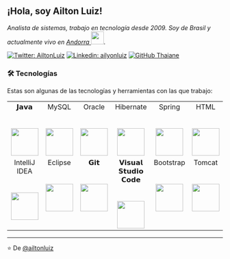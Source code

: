 <h2> ¡Hola, soy Ailton Luiz!</h2>
<p><em>Analista de sistemas, trabajo en tecnología desde 2009. Soy de Brasil y actualmente vivo en <a href="https://es.wikipedia.org/wiki/Andorra">Andorra  </a><img src="https://thumbs.gfycat.com/DeadlyWiltedAdouri-small.gif" width="30">.
  
  <!--<a href="http://www.unb.br">University of Brasilia</a><img src="https://media.giphy.com/media/fYSnHlufseco8Fh93Z/giphy.gif" width="30"></br>Developer Consultant at <a href="https://www.thoughtworks.com">ThoughtWorks</a><img src="https://media.giphy.com/media/WUlplcMpOCEmTGBtBW/giphy.gif" width="30"> -->
</em></p>

[![Twitter: AiltonLuiz](https://img.shields.io/twitter/follow/AiltonLuiz_?style=social)](https://twitter.com/ailtonluiz_)
[![Linkedin: ailyonluiz](https://img.shields.io/badge/-ailtonluiz-blue?style=flat-square&logo=Linkedin&logoColor=white&link=https://www.linkedin.com/in/ailtonluiz/)](https://www.linkedin.com/in/ailtonluiz/)
[![GitHub Thaiane](https://img.shields.io/github/followers/ailtonluiz?label=follow&style=social)](https://github.com/ailtonluiz)


### <h3>🛠 Tecnologías</h3>


Estas son algunas de las tecnologías y herramientas con las que trabajo:
<table>
  <tbody>
    <tr valign="top">
      <td width="25%" align="center">
        <span>𝗝𝗮𝘃𝗮</span><br><br><br>
        <img height="64px" src="https://cdn.worldvectorlogo.com/logos/java-4.svg">
      </td>
       <td width="25%" align="center">
        <span>MySQL</span><br><br><br>
        <img height="64px" src="[https://cdn.worldvectorlogo.com/logos/mysql-5.svg](https://cdn.worldvectorlogo.com/logos/mysql-6.svg)">
      </td>
      <td width="25%" align="center">
        <span>Oracle</span><br><br><br>
        <img height="64px" src="https://cdn.worldvectorlogo.com/logos/oracle-6.svg">
      </td>
       <td width="25%" align="center">
        <span>Hibernate</span><br><br><br>
        <img height="64px" src="https://cdn.worldvectorlogo.com/logos/hibernate-1.svg">
      </td>
      <td width="25%" align="center">
        <span>Spring</span><br><br><br>
        <img height="64px" src="https://cdn.worldvectorlogo.com/logos/spring-3.svg">
      </td>
      <td width="25%" align="center">
        <span>HTML</span><br><br><br>
        <img height="64px" src="https://cdn.worldvectorlogo.com/logos/html5.svg">
      </td>
    </tr>
    <tr valign="top">
      <td width="25%" align="center">
        <span>IntelliJ IDEA</span><br><br><br>
        <img height="64px" src="https://cdn.worldvectorlogo.com/logos/intellij-idea-1.svg">
      </td>
      <td width="25%" align="center">
        <span>Eclipse</span><br><br><br>
        <img height="64px" src="https://cdn.worldvectorlogo.com/logos/eclipse-11.svg">
      </td>
      <td width="25%" align="center">
        <span>𝗚𝗶𝘁</span><br><br><br>
        <img height="64px" src="https://cdn.svgporn.com/logos/git-icon.svg">
      </td>
      <td width="25%" align="center">
        <span>𝗩𝗶𝘀𝘂𝗮𝗹 𝗦𝘁𝘂𝗱𝗶𝗼 𝗖𝗼𝗱𝗲</span><br><br><br>
        <img height="64px" src="https://cdn.svgporn.com/logos/visual-studio-code.svg">
      </td>
      <td width="25%" align="center">
        <span>Bootstrap</span><br><br><br>
        <img height="64px" src="https://cdn.worldvectorlogo.com/logos/bootstrap-4.svg">
      </td>
      <td width="25%" align="center">
        <span>Tomcat</span><br><br><br>
        <img height="64px" src="https://cdn.worldvectorlogo.com/logos/tomcat.svg">
      </td>
    </tr>
  </tbody>
</table>


---

⭐️ De [@ailtonluiz](https://github.com/ailtonluiz)
